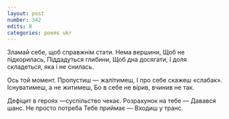 ```yaml
---
layout: post
number: 342
edits: 8
categories: poems ukr
---
```


Зламай себе, щоб справжнім стати.
Нема вершини, 
Щоб не підкорилась,
Піддадуться глибини, 
Щоб дна досягати,
І доля складеться, яка і не снилась.

Ось той момент. Пропустиш — жалітимеш,
І про себе скажеш «слабак».
Існуватимеш, а не житимеш,
Бо в себе не вірив, вчинив не так.

Дефіцит в героях —суспільство чекає.
Розрахунок на тебе — 
Давався шанс.
Не просто потреба
Тебе приймає —
Входиш у транс.
